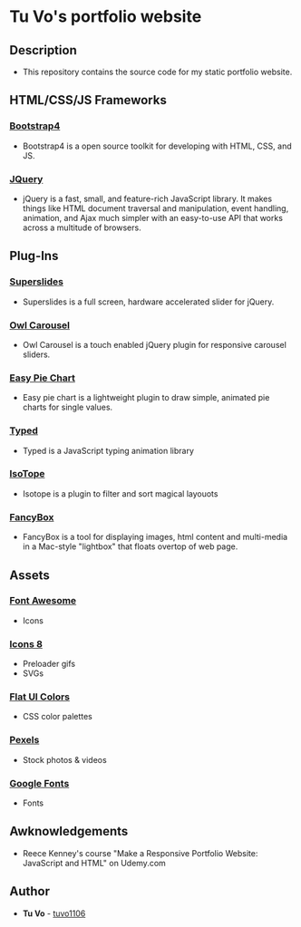 # Tu Vo's portfolio website

## Description

- This repository contains the source code for my static portfolio website.

## HTML/CSS/JS Frameworks

### [Bootstrap4](https://getbootstrap.com/)

- Bootstrap4 is a open source toolkit for developing with HTML, CSS, and JS.

### [JQuery](https://jquery.com/)

- jQuery is a fast, small, and feature-rich JavaScript library. It makes things like HTML document traversal and manipulation, event handling, animation, and Ajax much simpler with an easy-to-use API that works across a multitude of browsers.

## Plug-Ins

### [Superslides](https://github.com/nicinabox/superslides)

- Superslides is a full screen, hardware accelerated slider for jQuery.

### [Owl Carousel](https://owlcarousel2.github.io/OwlCarousel2/)

- Owl Carousel is a touch enabled jQuery plugin for responsive carousel sliders.

### [Easy Pie Chart](https://github.com/rendro/easy-pie-chart)

- Easy pie chart is a lightweight plugin to draw simple, animated pie charts for single values.

### [Typed](https://github.com/mattboldt/typed.js/)

- Typed is a JavaScript typing animation library

### [IsoTope](https://isotope.metafizzy.co/)

- Isotope is a plugin to filter and sort magical layouots

### [FancyBox](http://fancybox.net/)

- FancyBox is a tool for displaying images, html content and multi-media in a Mac-style "lightbox" that floats overtop of web page.

## Assets

### [Font Awesome](https://fontawesome.com/?from=io)

- Icons

### [Icons 8](https://icons8.com/)

- Preloader gifs
- SVGs

### [Flat UI Colors](https://flatuicolors.com/)

- CSS color palettes

### [Pexels](https://www.pexels.com/)

- Stock photos & videos

### [Google Fonts](https://fonts.google.com/)

- Fonts

## Awknowledgements

- Reece Kenney's course "Make a Responsive Portfolio Website: JavaScript and HTML" on Udemy.com

## Author

- **Tu Vo** - [tuvo1106](https://github.com/tuvo1106)
